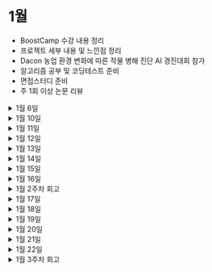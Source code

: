 # 1월

- BoostCamp 수강 내용 정리
- 프로젝트 세부 내용 및 느낀점 정리
- Dacon 농업 환경 변화에 따른 작물 병해 진단 AI 경진대회 참가
- 알고리즘 공부 및 코딩테스트 준비
- 면접스터디 준비
- 주 1회 이상 논문 리뷰


<details>
 <summary>1월 6일</summary>

  <!-- summary 아래 한칸 공백 두어야함 -->

### 면접
- [x] [질문 되새김 및 정리](https://tabby-table-700.notion.site/4dc323dcc52442a6adf3b01f6917692f)
</details>


<details>
 <summary>1월 10일</summary>

  <!-- summary 아래 한칸 공백 두어야함 -->

### 알고리즘
- [x] DP 실버이상 문제 2개 해결하기
  - [연속합](https://www.acmicpc.net/problem/1912)
  - [정수 삼각형](https://www.acmicpc.net/problem/1932)

### 강의
- [x] OCR 강의 정리

### 정리
- [x] 블로그 테마와 기존 내용 정리
</details>


<details>
 <summary>1월 11일</summary>

  <!-- summary 아래 한칸 공백 두어야함 -->

### 알고리즘
- [x] DP 문제 2개 이상 해결하기
  - [내리막길](https://www.acmicpc.net/problem/1520)
  - [안녕](https://www.acmicpc.net/problem/1535)

### 논문
- [x] [Yolox 논문 정리 및 리뷰](https://github.com/Junhyuk93/studying-deep-learning-paper/blob/main/YOLOX/YOLOX_review.md)

### 프로젝트
- [ ] photo inpainting 관련 정보 알아보기

</details>

<details>
 <summary>1월 12일</summary>

  <!-- summary 아래 한칸 공백 두어야함 -->

### 알고리즘
- [ ] 알고리즘 2개 이상 해결하기
  - [외판원 순회 2](https://www.acmicpc.net/problem/10971)
  - [체스판 다시 칠하기](https://www.acmicpc.net/problem/1018)

### 프로젝트
- [x] Kaggle TensorFlow - Help Protect the Great Barrier Reef yolox-x train 해보기
- [x] Dacon 농업 환경 변화에 따른 작물 병해 진단 AI 경진대회 참가 및 Baseline 토의
- [x] Time Series Model 확인하기

### 논문
- [ ] LSTM 논문 정리 및 리뷰
</details>

<details>
 <summary>1월 13일</summary>

  <!-- summary 아래 한칸 공백 두어야함 -->

### 프로젝트
- [x] Dacon 농업 환경 변화에 따른 작물 병해 진단 AI 경진대회 토의 및 코드 작성

</details>

<details>
 <summary>1월 14일</summary>

  <!-- summary 아래 한칸 공백 두어야함 -->


### 프로젝트 
- [x] Dacon 농업 환경 변화에 따른 작물 병해 진단 AI 경진대회 코드 작성 및 실험


</details>

<details>
 <summary>1월 15일</summary>

  <!-- summary 아래 한칸 공백 두어야함 -->


### 프로젝트 
- [x] Dacon 농업 환경 변화에 따른 작물 병해 진단 AI 경진대회 코드 작성 및 실험

### 스터디
- [x] 면접스터디 활성화 및 향후 방향 토의


</details>

<details>
 <summary>1월 16일</summary>

  <!-- summary 아래 한칸 공백 두어야함 -->


### 프로젝트 
- [x] Dacon 농업 환경 변화에 따른 작물 병해 진단 AI 경진대회 코드 실험 결과 정리


</details>

<details>
 <summary>1월 2주차 회고</summary>

  <!-- summary 아래 한칸 공백 두어야함 -->

## 좋았던 점


- TIL로 정리해서 깔끔해진 것 같음.

- BoostCamp 최종 프로젝트 때문에 멈춰있던 스터디를 활성화시킴.

- 마찬가지로 최종 프로젝트의 시간적 여유때문에 못했던 헬스도 복구중.



## 부족했던 점

- Kaggle과 Dacon 대회 참여로 알고리즘 문제를 많이 풀지 못했음. 

- 포트폴리오를 깔끔하게 정리하려 했으나 이 또한 역시 다른 일과 겹치면서 미루게 됨.

## 개선 방향🌟

- 포트폴리오 깔끔하게 정리하기와 pdf로도 만들어 놓기

- 하루에 2-3문제 이상 알고리즘 문제 풀기🙄

- Dacon 대회 시계열 부분 정리하기

- 주 5회 이상 헬스

- **다음주도 화이팅!!** 😊

</details>

<details>
 <summary>1월 17일</summary>

  <!-- summary 아래 한칸 공백 두어야함 -->


### 프로젝트 
- [x] Dacon 농업 환경 변화에 따른 작물 병해 진단 AI 경진대회 코드 실험 결과 정리

### 취업준비
- [x] 기존 포트폴리오 내용 정리

### 알고리즘
- [ ] DP나 BFS 2문제 풀기

</details>

<details>
 <summary>1월 18일</summary>

  <!-- summary 아래 한칸 공백 두어야함 -->


### 프로젝트 
- [x] Kaggle : Help Protect the Great Barrier Reef 대회 코드 작성 및 제출 (61/1439)

### 취업준비
- [x] 자기소개서 제출
- [x] 포트폴리오 정리

### 알고리즘
- [ ] DP나 BFS 2문제 풀기

</details>

<details>
 <summary>1월 19일</summary>

  <!-- summary 아래 한칸 공백 두어야함 -->


### 프로젝트 
- [x] Kaggle : Help Protect the Great Barrier Reef 대회 코드 작성 및 제출
- [ ] Dacon 농업 환경 변화에 따른 작물 병해 진단 AI 경진대회 - Pytorch Lightning으로 변환 및 코드 작성

### 취업준비
- [x] 포트폴리오 정리
- [ ] 면접스터디 답변 작성

### 알고리즘
- [ ] 이것이 코딩테스트다 - DP part 공부 및 문제풀이


</details>

<details>
 <summary>1월 20일</summary>

  <!-- summary 아래 한칸 공백 두어야함 -->


### 프로젝트 
- [x] Kaggle : Help Protect the Great Barrier Reef 대회 코드 작성 및 제출


### 취업준비
- [x] 면접스터디 답변 작성

### 알고리즘
- [x] 이것이 코딩테스트다 - DP part 공부 및 문제풀이


</details>


<details>
 <summary>1월 21일</summary>

  <!-- summary 아래 한칸 공백 두어야함 -->


### 취업준비
- [x] 면접스터디 답변 작성

### 알고리즘
- [x] 이것이 코딩테스트다 - DP part 공부 및 문제풀이


</details>


<details>
 <summary>1월 22일</summary>

  <!-- summary 아래 한칸 공백 두어야함 -->

### 프로젝트 
- [x] Kaggle : Help Protect the Great Barrier Reef 대회 코드 작성 및 제출

### 개인공부
- [x] Video Inpainting Paper 읽기 : Deep Flow-Guided Video Inpainting(CVPR 2019)


### 알고리즘
- [x] 이것이 코딩테스트다 - 그리디 part 공부하기


</details>


<details>
 <summary>1월 3주차 회고</summary>

  <!-- summary 아래 한칸 공백 두어야함 -->

지원하고 싶은 회사 찾아보고 분석하는데 시간을 꽤 많이 사용했음

알고리즘도 꾸준히 풀고는 있는데 양을 늘려야 할지 고민중..🙄

면접스터디 공부내용은 한번 봤던 것도 다시보니 헷갈림.. 반복해서 봐야할듯

이번주에 운동 네번밖에 못감ㅜㅠ 아직 원래 들던 무게로 들려면 한달정도는 더 해야 될 거 같음

남과 비교하지말고 내 할꺼 열심히 하기!! 😤

</details>
